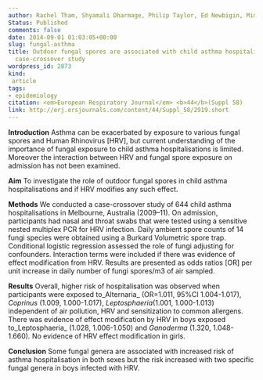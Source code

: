 ```yaml
---
author: Rachel Tham, Shyamali Dharmage, Philip Taylor, Ed Newbigin, Mimi LK Tang, Don Vicendese, Rob&nbsp;J&nbsp;Hyndman, Michael J Abramson and Bircan Erbas
Status: Published
comments: false
date: 2014-09-01 01:03:05+00:00
slug: fungal-asthma
title: Outdoor fungal spores are associated with child asthma hospitalisations - a
  case-crossover study
wordpress_id: 2873
kind:
 article
tags:
- epidemiology
citation: <em>European Respiratory Journal</em> <b>44</b>(Suppl 58)
link: http://erj.ersjournals.com/content/44/Suppl_58/2919.short
---
```


**Introduction**
Asthma can be exacerbated by exposure to various fungal spores and Human Rhinovirus [HRV], but current understanding of the importance of fungal exposure to child asthma hospitalisations is limited. Moreover the interaction between HRV and fungal spore exposure on admission has not been examined.

**Aim**
To investigate the role of outdoor fungal spores in child asthma hospitalisations and if HRV modifies any such effect.

**Methods**
We conducted a case-crossover study of 644 child asthma hospitalisations in Melbourne, Australia (2009–11). On admission, participants had nasal and throat swabs that were tested using a sensitive nested multiplex PCR for HRV infection. Daily ambient spore counts of 14 fungi species were obtained using a Burkard Volumetric spore trap. Conditional logistic regression assessed the role of fungi adjusting for confounders. Interaction terms were included if there was evidence of effect modification from HRV. Results are presented as odds ratios [OR] per unit increase in daily number of fungi spores/m3 of air sampled.

**Results**
Overall, higher risk of hospitalisation was observed when participants were exposed to_Alternaria_ (OR=1.011, 95%CI 1.004-1.017), _Coprinus_ (1.009, 1.000-1.017), _Leptosphaeria_(1.001, 1.000-1.013) independent of air pollution, HRV and sensitization to common allergens. There was evidence of effect modification by HRV in boys exposed to_Leptosphaeria_ (1.028, 1.006-1.050) and _Ganoderma_ (1.320, 1.048-1.660)_._ No evidence of HRV effect modification in girls.

**Conclusion**
Some fungal genera are associated with increased risk of asthma hospitalisation in both sexes but the risk increased with two specific fungal genera in boys infected with HRV.
